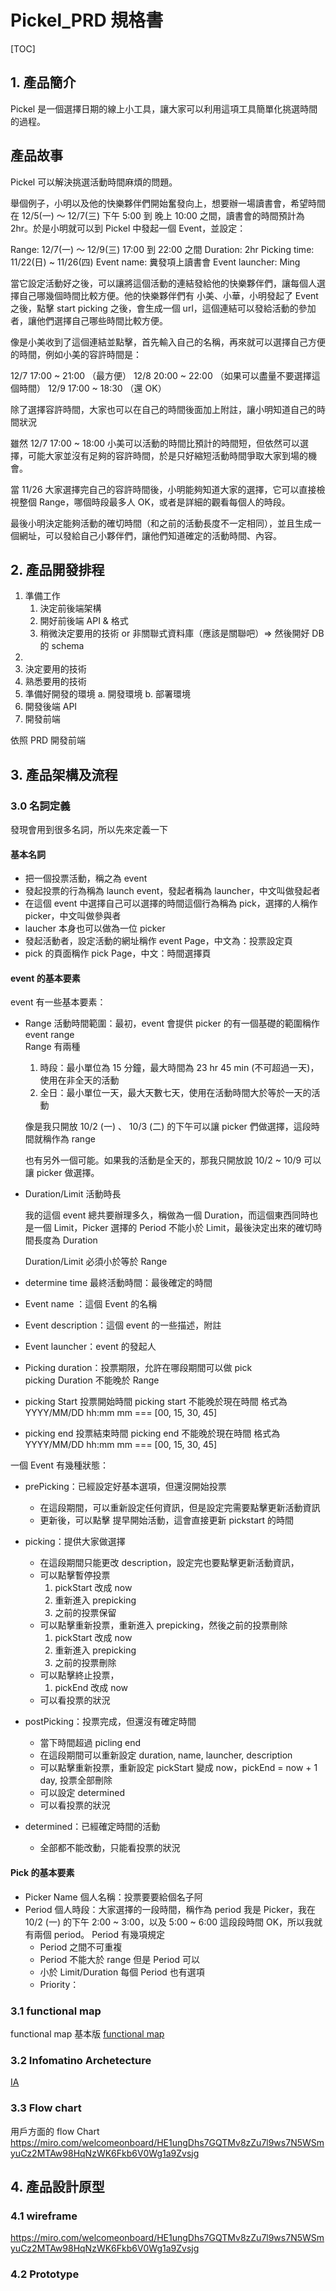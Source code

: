 # Pickel_PRD 規格書

[TOC]

## 1. 產品簡介

Pickel 是一個選擇日期的線上小工具，讓大家可以利用這項工具簡單化挑選時間的過程。

## 產品故事

Pickel 可以解決挑選活動時間麻煩的問題。

舉個例子，小明以及他的快樂夥伴們開始奮發向上，想要辦一場讀書會，希望時間在 12/5(一) ～ 12/7(三) 下午 5:00 到 晚上 10:00 之間，讀書會的時間預計為 2hr。於是小明就可以到 Pickel 中發起一個 Event，並設定：

Range: 12/7(一) ～ 12/9(三) 17:00 到 22:00 之間
Duration: 2hr
Picking time: 11/22(日) ~ 11/26(四)
Event name: 糞發項上讀書會
Event launcher: Ming

當它設定活動好之後，可以讓將這個活動的連結發給他的快樂夥伴們，讓每個人選擇自己哪幾個時間比較方便。他的快樂夥伴們有 小美、小華，小明發起了 Event 之後，點擊 start picking 之後，會生成一個 url，這個連結可以發給活動的參加者，讓他們選擇自己哪些時間比較方便。

像是小美收到了這個連結並點擊，首先輸入自己的名稱，再來就可以選擇自己方便的時間，例如小美的容許時間是：

12/7 17:00 ~ 21:00 （最方便）
12/8 20:00 ~ 22:00 （如果可以盡量不要選擇這個時間）
12/9 17:00 ~ 18:30 （還 OK）

除了選擇容許時間，大家也可以在自己的時間後面加上附註，讓小明知道自己的時間狀況

雖然 12/7 17:00 ~ 18:00 小美可以活動的時間比預計的時間短，但依然可以選擇，可能大家並沒有足夠的容許時間，於是只好縮短活動時間爭取大家到場的機會。

當 11/26 大家選擇完自己的容許時間後，小明能夠知道大家的選擇，它可以直接檢視整個 Range，哪個時段最多人 OK，或者是詳細的觀看每個人的時段。

最後小明決定能夠活動的確切時間（和之前的活動長度不一定相同），並且生成一個網址，可以發給自己小夥伴們，讓他們知道確定的活動時間、內容。

## 2. 產品開發排程
1. 準備工作
   1. 決定前後端架構
   2. 開好前後端 API & 格式
   3. 稍微決定要用的技術 or 非關聯式資料庫（應該是關聯吧）=> 然後開好 DB 的 schema
2. 
3. 決定要用的技術
4. 熟悉要用的技術
5. 準備好開發的環境
  a. 開發環境
  b. 部署環境
8. 開發後端 API
9. 開發前端

依照 PRD 開發前端

## 3. 產品架構及流程

### 3.0 名詞定義

發現會用到很多名詞，所以先來定義一下

#### 基本名詞

- 把一個投票活動，稱之為 event
- 發起投票的行為稱為 launch event，發起者稱為 launcher，中文叫做發起者
- 在這個 event 中選擇自己可以選擇的時間這個行為稱為 pick，選擇的人稱作 picker，中文叫做參與者
- laucher 本身也可以做為一位 picker
- 發起活動者，設定活動的網址稱作 event Page，中文為：投票設定頁
- pick 的頁面稱作 pick Page，中文：時間選擇頁

#### event 的基本要素

event 有一些基本要素：

- Range 活動時間範圍：最初，event 會提供 picker 的有一個基礎的範圍稱作 event range  
   Range 有兩種

  1. 時段：最小單位為 15 分鐘，最大時間為 23 hr 45 min (不可超過一天)，使用在非全天的活動
  2. 全日：最小單位一天，最大天數七天，使用在活動時間大於等於一天的活動

  像是我只開放 10/2 (一) 、 10/3 (二) 的下午可以讓 picker 們做選擇，這段時間就稱作為 range

  也有另外一個可能。如果我的活動是全天的，那我只開放說 10/2 ~ 10/9 可以讓 picker 做選擇。

- Duration/Limit 活動時長

  我的這個 event 總共要辦理多久，稱做為一個 Duration，而這個東西同時也是一個 Limit，Picker 選擇的 Period 不能小於 Limit，最後決定出來的確切時間長度為 Duration

  Duration/Limit 必須小於等於 Range

- determine time 最終活動時間：最後確定的時間
- Event name ：這個 Event 的名稱
- Event description：這個 event 的一些描述，附註
- Event launcher：event 的發起人
- Picking duration：投票期限，允許在哪段期間可以做 pick  
  picking Duration 不能晚於 Range
- picking Start 投票開始時間
  picking start 不能晚於現在時間
  格式為 YYYY/MM/DD hh:mm
  mm === [00, 15, 30, 45]

- picking end 投票結束時間
  picking end 不能晚於現在時間
  格式為 YYYY/MM/DD hh:mm
  mm === [00, 15, 30, 45]

一個 Event 有幾種狀態：

- prePicking：已經設定好基本選項，但還沒開始投票
  - 在這段期間，可以重新設定任何資訊，但是設定完需要點擊更新活動資訊
  - 更新後，可以點擊 提早開始活動，這會直接更新 pickstart 的時間
- picking：提供大家做選擇
  - 在這段期間只能更改 description，設定完也要點擊更新活動資訊，
  - 可以點擊暫停投票
    1. pickStart 改成 now
    2. 重新進入 prepicking
    4. 之前的投票保留
  - 可以點擊重新投票，重新進入 prepicking，然後之前的投票刪除
    1. pickStart 改成 now
    2. 重新進入 prepicking
    4. 之前的投票刪除
  - 可以點擊終止投票，
    1. pickEnd 改成 now
  - 可以看投票的狀況
- postPicking：投票完成，但還沒有確定時間

  - 當下時間超過 picling end
  - 在這段期間可以重新設定 duration, name, launcher, description
  - 可以點擊重新投票，重新設定 pickStart 變成 now，pickEnd = now + 1 day, 投票全部刪除
  - 可以設定 determined
  - 可以看投票的狀況
- determined：已經確定時間的活動
  - 全部都不能改動，只能看投票的狀況

#### Pick 的基本要素

- Picker Name 個人名稱：投票要要給個名子阿
- Period 個人時段：大家選擇的一段時間，稱作為 period
  我是 Picker，我在 10/2 (一) 的下午 2:00 ~ 3:00，以及 5:00 ~ 6:00 這段段時間 OK，所以我就有兩個 period。 Period 有幾項規定
  - Period 之間不可重複
  - Period 不能大於 range
    但是 Period 可以
  - 小於 Limit/Duration
    每個 Period 也有選項
  - Priority：

### 3.1 functional map

functional map 基本版
[functional map](https://coggle.it/diagram/X5pUT8xkJHH1rLV0/t/pickel/f697bb39a1f1d059b11c36cca421abcaa5f6784a8c4018a5ebefebe22b97e860)

### 3.2 Infomatino Archetecture

[IA](https://coggle.it/diagram/X5pzSYd4rgBvPujY/t/pickel/7eeb6aa5700359e602b4440e86ba18d7870a13f69ed9a99b37282a9d27d88884)

### 3.3 Flow chart

用戶方面的 flow Chart
https://miro.com/welcomeonboard/HE1ungDhs7GQTMv8zZu7l9ws7N5WSmyuCz2MTAw98HqNzWK6Fkb6V0Wg1a9Zvsjg

## 4. 產品設計原型

### 4.1 wireframe

https://miro.com/welcomeonboard/HE1ungDhs7GQTMv8zZu7l9ws7N5WSmyuCz2MTAw98HqNzWK6Fkb6V0Wg1a9Zvsjg

### 4.2 Prototype
